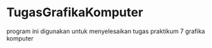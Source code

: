 # TugasGrafikaKomputer
program ini digunakan untuk menyelesaikan tugas praktikum 7 grafika komputer
